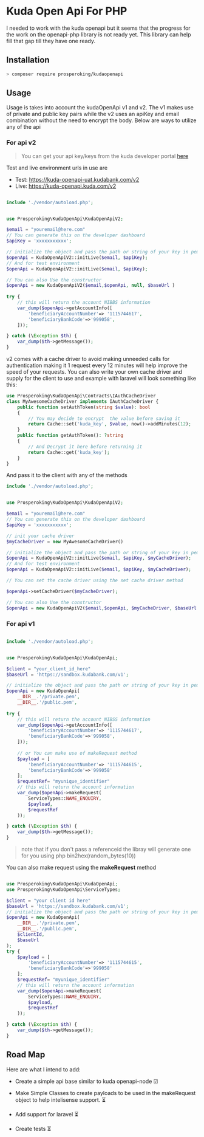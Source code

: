 # Kuda Open Api For PHP

I needed to work with the kuda openapi but it seems that the progress for the work on the openapi-php library is not ready yet.
This library can help fill that gap till they have one ready.

## Installation

```bash
> composer require prosperoking/kudaopenapi
```

## Usage

Usage is takes into account the kudaOpenApi v1 and v2. The v1 makes use of private and public key pairs
while the v2 uses an apiKey and email combination without the need to encrypt the body. Below are ways to utilize 
any of the api

### For api v2
> You can get your api key/keys from the kuda developer portal  [here](https://developer.kudabank.com/)

Test and live environment urls in use are
- Test: https://kuda-openapi-uat.kudabank.com/v2
- Live: https://kuda-openapi.kuda.com/v2

```php

include './vendor/autoload.php';


use Prosperoking\KudaOpenApi\KudaOpenApiV2;

$email = "youremail@here.com"
// You can generate this on the developer dashboard
$apiKey = 'xxxxxxxxxxx';

// initialize the object and pass the path or string of your key in pem format
$openApi = KudaOpenApiV2::initLive($email, $apiKey);
// And for test environment 
$openApi = KudaOpenApiV2::initLive($email, $apiKey);

// You can also Use the constructor
$openApi = new KudaOpenApiV2($email,$openApi, null, $baseUrl )
    
try {
    // this will return the account NIBBS information
    var_dump($openApi->getAccountInfo([
        'beneficiaryAccountNumber'=> '1115744617',
        'beneficiaryBankCode'=>'999058',
    ]));

} catch (\Exception $th) {
    var_dump($th->getMessage());
}
```

v2 comes with a cache driver to avoid making unneeded calls for authentication making it 1 request every 12 minutes
will help improve the speed of your requests.
You can also write your own cache driver and supply for the client to use and example with laravel will look something
like this:
```php
use Prosperoking\KudaOpenApi\Contracts\IAuthCacheDriver
class MyAwesomeCacheDriver implements IAuthCacheDriver {
    public function setAuthToken(string $value): bool
    {
        // You may decide to encrypt  the value before saving it
        return Cache::set('kuda_key', $value, now()->addMinutes(12);
    }
    public function getAuthToken(): ?string
    {
        // And Decrypt it here before returning it 
        return Cache::get('kuda_key');
    }
}
```

And pass it to the client with any of the methods

```php
include './vendor/autoload.php';


use Prosperoking\KudaOpenApi\KudaOpenApiV2;

$email = "youremail@here.com"
// You can generate this on the developer dashboard
$apiKey = 'xxxxxxxxxxx';

// init your cache driver 
$myCacheDriver = new MyAwesomeCacheDriver()

// initialize the object and pass the path or string of your key in pem format
$openApi = KudaOpenApiV2::initLive($email, $apiKey, $myCacheDriver);
// And for test environment 
$openApi = KudaOpenApiV2::initLive($email, $apiKey, $myCacheDriver);

// You can set the cache driver using the set cache driver method

$openApi->setCacheDriver($myCacheDriver);

// You can also Use the constructor
$openApi = new KudaOpenApiV2($email,$openApi, $myCacheDriver, $baseUrl )
```

### For api v1
```php

include './vendor/autoload.php';


use Prosperoking\KudaOpenApi\KudaOpenApi;

$client = "your_client_id_here"
$baseUrl = 'https://sandbox.kudabank.com/v1';

// initialize the object and pass the path or string of your key in pem format
$openApi = new KudaOpenApi(
    __DIR__.'/private.pem',
    __DIR__.'/public.pem',
    
try {
    // this will return the account NIBSS information
    var_dump($openApi->getAccountInfo([
        'beneficiaryAccountNumber'=> '1115744617',
        'beneficiaryBankCode'=>'999058',
    ]));
    
    // or You can make use of makeRequest method
    $payload = [
        'beneficiaryAccountNumber'=> '1115744615',
        'beneficiaryBankCode'=>'999058'
    ];
    $requestRef= "myunique_identifier"
    // this will return the account information
    var_dump($openApi->makeRequest(
        ServiceTypes::NAME_ENQUIRY,
        $payload,
        $requestRef
    ));

} catch (\Exception $th) {
    var_dump($th->getMessage());
}

```

> note that if you don't pass a referenceid the libray will generate one for you using php bin2hex(random_bytes(10))

You can also make request using the **makeRequest** method

```php

use Prosperoking\KudaOpenApi\KudaOpenApi;
use Prosperoking\KudaOpenApi\ServiceTypes;

$client = "your client id here"
$baseUrl = 'https://sandbox.kudabank.com/v1';
// initialize the object and pass the path or string of your key in pem format
$openApi = new KudaOpenApi(
    __DIR__.'/private.pem',
    __DIR__.'/public.pem',
    $clientId,
    $baseUrl
);
try {
    $payload = [
        'beneficiaryAccountNumber'=> '1115744615',
        'beneficiaryBankCode'=>'999058'
    ];
    $requestRef= "myunique_identifier"
    // this will return the account information
    var_dump($openApi->makeRequest(
        ServiceTypes::NAME_ENQUIRY,
        $payload,
        $requestRef
    ));

} catch (\Exception $th) {
    var_dump($th->getMessage());
}

```

## Road Map

Here are what I intend to add:

- Create a simple api base similar to kuda openapi-node ☑

- Make Simple Classes to create payloads to be used in the makeRequest object to help intelisense support. ⏳

- Add support for laravel ⏳

- Create tests ⏳
